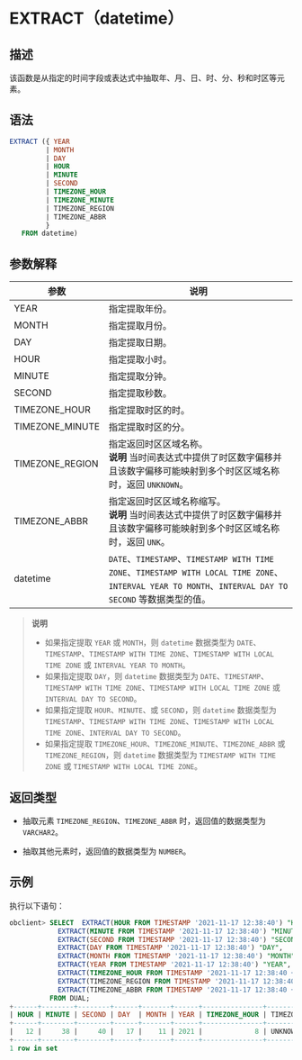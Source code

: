 # EXTRACT（datetime）

## 描述

该函数是从指定的时间字段或表达式中抽取年、月、日、时、分、秒和时区等元素。

## 语法

```sql
EXTRACT ({ YEAR
         | MONTH
         | DAY
         | HOUR
         | MINUTE
         | SECOND
         | TIMEZONE_HOUR
         | TIMEZONE_MINUTE
         | TIMEZONE_REGION
         | TIMEZONE_ABBR
         }
   FROM datetime)
```

## 参数解释

|       参数        |                                                                    说明                                                                     |
|-----------------|-------------------------------------------------------------------------------------------------------------------------------------------|
| YEAR            | 指定提取年份。                                                                                                                                   |
| MONTH           | 指定提取月份。                                                                                                                                   |
| DAY             | 指定提取日期。                                                                                                                                   |
| HOUR            | 指定提取小时。                                                                                                                                   |
| MINUTE          | 指定提取分钟。                                                                                                                                   |
| SECOND          | 指定提取秒数。                                                                                                                                   |
| TIMEZONE_HOUR   | 指定提取时区的时。                                                                                                                                 |
| TIMEZONE_MINUTE | 指定提取时区的分。                                                                                                                                 |
| TIMEZONE_REGION | 指定返回时区区域名称。 <br>**说明**  当时间表达式中提供了时区数字偏移并且该数字偏移可能映射到多个时区区域名称时，返回 `UNKNOWN`。                                   |
| TIMEZONE_ABBR   | 指定返回时区区域名称缩写。<br> **说明**  当时间表达式中提供了时区数字偏移并且该数字偏移可能映射到多个时区区域名称时，返回 `UNK`。                                     |
| datetime        | `DATE`、`TIMESTAMP`、`TIMESTAMP WITH TIME ZONE`、`TIMESTAMP WITH LOCAL TIME ZONE`、`INTERVAL YEAR TO MONTH`、`INTERVAL DAY TO SECOND` 等数据类型的值。 |

>**说明**
>
>* 如果指定提取 `YEAR` 或 `MONTH`，则 `datetime` 数据类型为 `DATE`、`TIMESTAMP`、`TIMESTAMP WITH TIME ZONE`、`TIMESTAMP WITH LOCAL TIME ZONE` 或 `INTERVAL YEAR TO MONTH`。
>* 如果指定提取 `DAY`，则 `datetime` 数据类型为 `DATE`、`TIMESTAMP`、`TIMESTAMP WITH TIME ZONE`、`TIMESTAMP WITH LOCAL TIME ZONE` 或 `INTERVAL DAY TO SECOND`。
>* 如果指定提取 `HOUR`、`MINUTE`、或 `SECOND`，则 `datetime` 数据类型为 `TIMESTAMP`、`TIMESTAMP WITH TIME ZONE`、`TIMESTAMP WITH LOCAL TIME ZONE`、`INTERVAL DAY TO SECOND`。
>* 如果指定提取 `TIMEZONE_HOUR`、`TIMEZONE_MINUTE`、`TIMEZONE_ABBR` 或 `TIMEZONE_REGION`，则 `datetime` 数据类型为 `TIMESTAMP WITH TIME ZONE` 或 `TIMESTAMP WITH LOCAL TIME ZONE`。

## 返回类型

* 抽取元素 `TIMEZONE_REGION`、`TIMEZONE_ABBR` 时，返回值的数据类型为 `VARCHAR2`。

* 抽取其他元素时，返回值的数据类型为 `NUMBER`。

## 示例

执行以下语句：

```sql
obclient> SELECT  EXTRACT(HOUR FROM TIMESTAMP '2021-11-17 12:38:40') "HOUR",
            EXTRACT(MINUTE FROM TIMESTAMP '2021-11-17 12:38:40') "MINUTE",
            EXTRACT(SECOND FROM TIMESTAMP '2021-11-17 12:38:40') "SECOND",
            EXTRACT(DAY FROM TIMESTAMP '2021-11-17 12:38:40') "DAY",
            EXTRACT(MONTH FROM TIMESTAMP '2021-11-17 12:38:40') "MONTH",
            EXTRACT(YEAR FROM TIMESTAMP '2021-11-17 12:38:40') "YEAR",
            EXTRACT(TIMEZONE_HOUR FROM TIMESTAMP '2021-11-17 12:38:40 +08:00') "TIMEZONE_HOUR",
            EXTRACT(TIMEZONE_REGION FROM TIMESTAMP '2021-11-17 12:38:40 +08:00') "TIMEZONE_REGION",
            EXTRACT(TIMEZONE_ABBR FROM TIMESTAMP '2021-11-17 12:38:40 +08:00') "TIMEZONE_ABBR"
          FROM DUAL;
+------+--------+--------+------+-------+------+---------------+-----------------+---------------+
| HOUR | MINUTE | SECOND | DAY  | MONTH | YEAR | TIMEZONE_HOUR | TIMEZONE_REGION | TIMEZONE_ABBR |
+------+--------+--------+------+-------+------+---------------+-----------------+---------------+
|   12 |     38 |     40 |   17 |    11 | 2021 |             8 | UNKNOWN         | UNK           |
+------+--------+--------+------+-------+------+---------------+-----------------+---------------+
1 row in set
```
